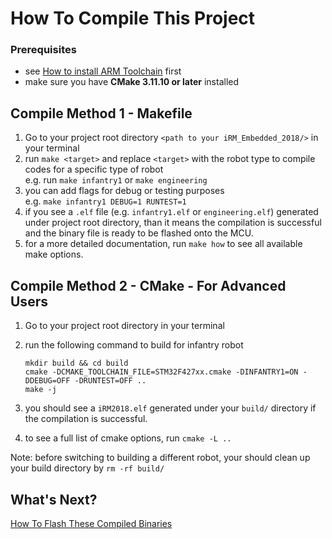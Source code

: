 # How To Compile This Project

### Prerequisites
* see [How to install ARM Toolchain](https://github.com/illini-robomaster/iRM_Embedded_2018/blob/master/tutorials/ARM_TOOLCHAIN.md) first
* make sure you have **CMake 3.11.10 or later** installed

## Compile Method 1 - Makefile
1. Go to your project root directory `<path to your iRM_Embedded_2018/>` in your terminal
2. run `make <target>` and replace `<target>` with the robot type to compile codes for a specific type of robot  
	e.g. run `make infantry1` or `make engineering`
3. you can add flags for debug or testing purposes  
	e.g. `make infantry1 DEBUG=1 RUNTEST=1`
4. if you see a `.elf` file (e.g. `infantry1.elf` or `engineering.elf`) generated under project root directory, than it means the compilation is successful and the binary file is ready to be flashed onto the MCU.
5. for a more detailed documentation, run `make how` to see all available make options.

## Compile Method 2 - CMake - For Advanced Users
1. Go to your project root directory in your terminal
2. run the following command to build for infantry robot
	
	```
	mkdir build && cd build
	cmake -DCMAKE_TOOLCHAIN_FILE=STM32F427xx.cmake -DINFANTRY1=ON -DDEBUG=OFF -DRUNTEST=OFF ..
	make -j
	```
	
3. you should see a `iRM2018.elf` generated under your `build/` directory if the compilation is successful.
4. to see a full list of cmake options, run `cmake -L ..`

Note: before switching to building a different robot, your should clean up your build directory by `rm -rf build/`

## What's Next?
[How To Flash These Compiled Binaries](https://github.com/illini-robomaster/iRM_Embedded_2018/blob/master/tutorials/COMPILE.md)